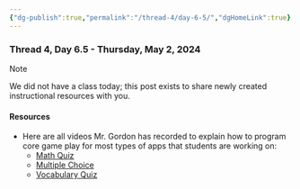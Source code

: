 ```yaml
---
{"dg-publish":true,"permalink":"/thread-4/day-6-5/","dgHomeLink":true}
---
```


### Thread 4, Day 6.5 - Thursday, May 2, 2024

> [!NOTE]
> We did not have a class today; this post exists to share newly created instructional resources with you.

#### Resources
-  Here are all videos Mr. Gordon has recorded to explain how to program core game play for most types of apps that students are working on:
	- [Math Quiz](https://www.youtube.com/watch?v=ZFmUKV2IcPM)
	- [Multiple Choice](https://youtu.be/sUo-4wQzXSc)
	- [Vocabulary Quiz](https://youtu.be/etDWMpTUATk)